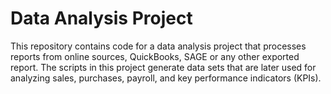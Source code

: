 # Data Analysis Project

This repository contains code for a data analysis project that processes reports from online sources, QuickBooks, SAGE or any other exported report. The scripts in this project generate data sets that are later used for analyzing sales, purchases, payroll, and key performance indicators (KPIs).


